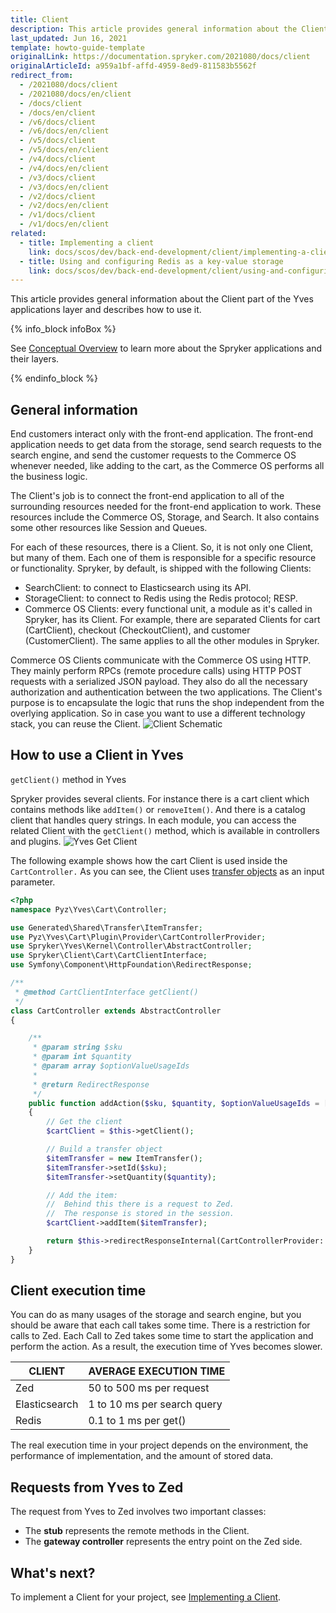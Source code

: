```yaml
---
title: Client
description: This article provides general information about the Client part of the Yves applications layer and describes how to use it.
last_updated: Jun 16, 2021
template: howto-guide-template
originalLink: https://documentation.spryker.com/2021080/docs/client
originalArticleId: a959a1bf-affd-4959-8ed9-811583b5562f
redirect_from:
  - /2021080/docs/client
  - /2021080/docs/en/client
  - /docs/client
  - /docs/en/client
  - /v6/docs/client
  - /v6/docs/en/client
  - /v5/docs/client
  - /v5/docs/en/client
  - /v4/docs/client
  - /v4/docs/en/client
  - /v3/docs/client
  - /v3/docs/en/client
  - /v2/docs/client
  - /v2/docs/en/client
  - /v1/docs/client
  - /v1/docs/en/client
related:
  - title: Implementing a client
    link: docs/scos/dev/back-end-development/client/implementing-a-client.html
  - title: Using and configuring Redis as a key-value storage
    link: docs/scos/dev/back-end-development/client/using-and-configuring-redis-as-a-key-value-storage.html
---
```


This article provides general information about the Client part of the Yves applications layer and describes how to use it.

{% info_block infoBox %}

See [Conceptual Overview](/docs/scos/dev/architecture/conceptual-overview.html) to learn more about the Spryker applications and their layers.

{% endinfo_block %}

## General information

End customers interact only with the front-end application. The front-end application needs to get data from the storage, send search requests to the search engine, and send the customer requests to the Commerce OS whenever needed, like adding to the cart, as the Commerce OS performs all the business logic.

The Client's job is to connect the front-end application to all of the surrounding resources needed for the front-end application to work. These resources include the Commerce OS, Storage, and Search. It also contains some other resources like Session and Queues.

For each of these resources, there is a Client. So, it is not only one Client, but many of them. Each one of them is responsible for a specific resource or functionality. Spryker, by default, is shipped with the following Clients:

* SearchClient: to connect to Elasticsearch using its API.
* StorageClient: to connect to Redis using the Redis protocol; RESP.
* Commerce OS Clients: every functional unit, a module as it's called in Spryker, has its Client. For example, there are separated Clients for cart (CartClient), checkout (CheckoutClient), and customer (CustomerClient). The same applies to all the other modules in Spryker.

Commerce OS Clients communicate with the Commerce OS using HTTP. They mainly perform RPCs (remote procedure calls) using HTTP POST requests with a serialized JSON payload. They also do all the necessary authorization and authentication between the two applications.
The Client's purpose is to encapsulate the logic that runs the shop independent from the overlying application. So in case you want to use a different technology stack, you can reuse the Client.
![Client Schematic](https://spryker.s3.eu-central-1.amazonaws.com/docs/Developer+Guide/Yves/Client/client-schematic.png)


## How to use a Client in Yves

`getClient()` method in Yves

Spryker provides several clients. For instance there is a cart client which contains methods like `addItem()` or `removeItem()`. And there is a catalog client that handles query strings. In each module, you can access the related Client with the `getClient()` method, which is available in controllers and plugins.
![Yves Get Client](https://spryker.s3.eu-central-1.amazonaws.com/docs/Developer+Guide/Yves/Client/yves-getclient.png)

The following example shows how the cart Client is used inside the `CartController.` As you can see, the Client uses [transfer objects](/docs/scos/dev/back-end-development/data-manipulation/data-ingestion/structural-preparations/creating-using-and-extending-the-transfer-objects.html) as an input parameter.

```php
<?php
namespace Pyz\Yves\Cart\Controller;

use Generated\Shared\Transfer\ItemTransfer;
use Pyz\Yves\Cart\Plugin\Provider\CartControllerProvider;
use Spryker\Yves\Kernel\Controller\AbstractController;
use Spryker\Client\Cart\CartClientInterface;
use Symfony\Component\HttpFoundation\RedirectResponse;

/**
 * @method CartClientInterface getClient()
 */
class CartController extends AbstractController
{

    /**
     * @param string $sku
     * @param int $quantity
     * @param array $optionValueUsageIds
     *
     * @return RedirectResponse
     */
    public function addAction($sku, $quantity, $optionValueUsageIds = [])
    {
        // Get the client
        $cartClient = $this->getClient();

        // Build a transfer object
        $itemTransfer = new ItemTransfer();
        $itemTransfer->setId($sku);
        $itemTransfer->setQuantity($quantity);

        // Add the item:
        //  Behind this there is a request to Zed.
        //  The response is stored in the session.
        $cartClient->addItem($itemTransfer);

        return $this->redirectResponseInternal(CartControllerProvider::ROUTE_CART);
    }
}
```

## Client execution time

You can do as many usages of the storage and search engine, but you should be aware that each call takes some time. There is a restriction for calls to Zed. Each Call to Zed takes some time to start the application and perform the action. As a result, the execution time of Yves becomes slower.

| CLIENT        | AVERAGE EXECUTION TIME          |
| ------------- | --------------------------- |
| Zed           | 50 to 500 ms per request    |
| Elasticsearch | 1 to 10 ms per search query |
| Redis         | 0.1 to 1 ms per get()       |

The real execution time in your project depends on the environment, the performance of implementation, and the amount of stored data.

## Requests from Yves to Zed

The request from Yves to Zed involves two important classes:

* The **stub** represents the remote methods in the Client.
* The **gateway controller** represents the entry point on the Zed side.

## What's next?

To implement a Client for your project, see [Implementing a Client](/docs/scos/dev/back-end-development/client/implementing-a-client.html).
